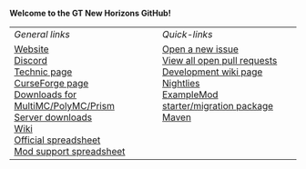 **Welcome to the GT New Horizons GitHub!**

<table border="0">
  <tr>
    <td><i>General links</i></td>
    <td><i>Quick-links</i></td>
  </tr>
  <tr>
    <td valign="top">
      <a href="https://www.gtnewhorizons.com/">Website</a><br>
      <a href="https://discord.gg/EXshrPV">Discord</a><br>
      <a href="https://www.technicpack.net/modpack/mcnewhorizons.677387">Technic page</a><br>
      <a href="https://www.curseforge.com/minecraft/modpacks/gt-new-horizons">CurseForge page</a><br>
      <a href="http://downloads.gtnewhorizons.com/Multi_mc_downloads/">Downloads for MultiMC/PolyMC/Prism</a><br>
      <a href="http://downloads.gtnewhorizons.com/ServerPacks/">Server downloads</a><br>
      <a href="https://wiki.gtnewhorizons.com/wiki/Main_Page">Wiki</a><br>
      <a href="https://docs.google.com/spreadsheets/d/1Rsz0rH9tIVJxr18b1Z6-QxOSaEKssxF7u2naQTq2Mqg">Official spreadsheet</a><br>
      <a href="https://docs.google.com/spreadsheets/d/1LHd8c4FLLHiJqsuTppF2XFTE6bh-mXE7afVwGbzOKms">Mod support spreadsheet</a>
    </td>
    <td valign="top">
      <a href="https://github.com/GTNewHorizons/GT-New-Horizons-Modpack/issues/new/choose">Open a new issue</a><br>
      <a href="https://github.com/pulls?q=is%3Aopen+is%3Apr+org%3AGTNewHorizons+archived%3Afalse+draft%3Afalse">View all open pull requests</a><br>
      <a href="https://wiki.gtnewhorizons.com/wiki/Development">Development wiki page</a><br>
      <a href="https://github.com/GTNewHorizons/DreamAssemblerXXL/actions/workflows/nightly-modpack-build.yml">Nightlies</a><br>
      <a href="https://github.com/GTNewHorizons/ExampleMod1.7.10/releases/latest">ExampleMod starter/migration package</a><br>
      <a href="https://nexus.gtnewhorizons.com/service/rest/repository/browse/public/">Maven</a>
    </td>
  </tr>
</table>
